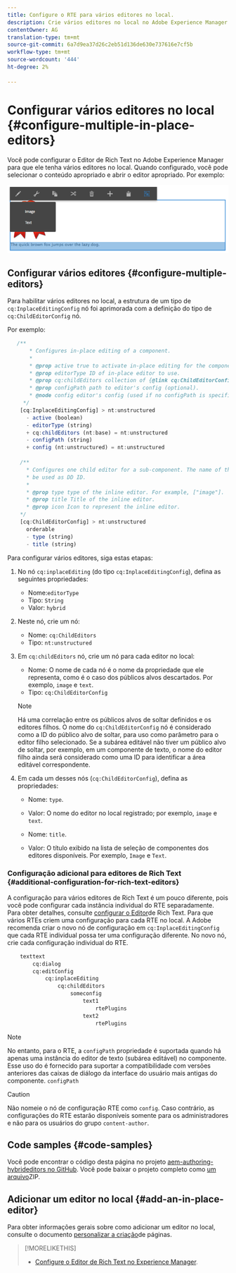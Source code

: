 ```yaml
---
title: Configure o RTE para vários editores no local.
description: Crie vários editores no local no Adobe Experience Manager configurando o Editor de Rich Text.
contentOwner: AG
translation-type: tm+mt
source-git-commit: 6a7d9ea37d26c2eb51d136de630e737616e7cf5b
workflow-type: tm+mt
source-wordcount: '444'
ht-degree: 2%

---
```



# Configurar vários editores no local {#configure-multiple-in-place-editors}

Você pode configurar o Editor de Rich Text no Adobe Experience Manager para que ele tenha vários editores no local. Quando configurado, você pode selecionar o conteúdo apropriado e abrir o editor apropriado. Por exemplo:

![chlimage_1-8](assets/chlimage_1-8.png)

## Configurar vários editores {#configure-multiple-editors}

Para habilitar vários editores no local, a estrutura de um tipo de `cq:InplaceEditingConfig` nó foi aprimorada com a definição do tipo de `cq:ChildEditorConfig` nó.

Por exemplo:

```js
   /**
       * Configures in-place editing of a component.
       *
       * @prop active true to activate in-place editing for the component.
       * @prop editorType ID of in-place editor to use.
       * @prop cq:childEditors collection of {@link cq:ChildEditorConfig} nodes.
       * @prop configPath path to editor's config (optional).
       * @node config editor's config (used if no configPath is specified; optional).
     */
    [cq:InplaceEditingConfig] > nt:unstructured
      - active (boolean)
      - editorType (string)
      + cq:childEditors (nt:base) = nt:unstructured
      - configPath (string)
      + config (nt:unstructured) = nt:unstructured

    /**
      * Configures one child editor for a sub-component. The name of the this node is
      * be used as DD ID.
      *
      * @prop type type of the inline editor. For example, ["image"].
      * @prop title Title of the inline editor.
      * @prop icon Icon to represent the inline editor.
    */
    [cq:ChildEditorConfig] > nt:unstructured
      orderable
      - type (string)
      - title (string)
```

Para configurar vários editores, siga estas etapas:

1. No nó `cq:inplaceEditing` (do tipo `cq:InplaceEditingConfig`), defina as seguintes propriedades:

   * Nome:`editorType`
   * Tipo: `String`
   * Valor: `hybrid`

1. Neste nó, crie um nó:

   * Nome: `cq:ChildEditors`
   * Tipo: `nt:unstructured`

1. Em `cq:childEditors` nó, crie um nó para cada editor no local:

   * Nome: O nome de cada nó é o nome da propriedade que ele representa, como é o caso dos públicos alvos descartados. Por exemplo, `image` e `text`.
   * Tipo: `cq:ChildEditorConfig`

   >[!NOTE]
   >
   >Há uma correlação entre os públicos alvos de soltar definidos e os editores filhos. O nome do `cq:ChildEditorConfig` nó é considerado como a ID do público alvo de soltar, para uso como parâmetro para o editor filho selecionado. Se a subárea editável não tiver um público alvo de soltar, por exemplo, em um componente de texto, o nome do editor filho ainda será considerado como uma ID para identificar a área editável correspondente.

1. Em cada um desses nós (`cq:ChildEditorConfig`), defina as propriedades:

   * Nome: `type`.
   * Valor: O nome do editor no local registrado; por exemplo, `image` e `text`.

   * Nome: `title`.
   * Valor: O título exibido na lista de seleção de componentes dos editores disponíveis. Por exemplo, `Image` e `Text`.

### Configuração adicional para editores de Rich Text {#additional-configuration-for-rich-text-editors}

A configuração para vários editores de Rich Text é um pouco diferente, pois você pode configurar cada instância individual do RTE separadamente. Para obter detalhes, consulte [configurar o Editor](/help/sites-administering/rich-text-editor.md)de Rich Text. Para que vários RTEs criem uma configuração para cada RTE no local. A Adobe recomenda criar o novo nó de configuração em `cq:InplaceEditingConfig` que cada RTE individual possa ter uma configuração diferente. No novo nó, crie cada configuração individual do RTE.

```xml
    texttext
        cq:dialog
        cq:editConfig
            cq:inplaceEditing
                cq:childEditors
                    someconfig
                        text1
                            rtePlugins
                        text2
                            rtePlugins
```

>[!NOTE]
>
>No entanto, para o RTE, a `configPath` propriedade é suportada quando há apenas uma instância do editor de texto (subárea editável) no componente. Esse uso do é fornecido para suportar a compatibilidade com versões anteriores das caixas de diálogo da interface do usuário mais antigas do componente. `configPath`

>[!CAUTION]
>
>Não nomeie o nó de configuração RTE como `config`. Caso contrário, as configurações do RTE estarão disponíveis somente para os administradores e não para os usuários do grupo `content-author`.

## Code samples {#code-samples}

Você pode encontrar o código desta página no projeto [aem-authoring-hybrideditors no GitHub](https://github.com/Adobe-Marketing-Cloud/aem-authoring-hybrideditors). Você pode baixar o projeto completo como [um arquivo](https://github.com/Adobe-Marketing-Cloud/aem-authoring-hybrideditors/archive/master.zip)ZIP.

## Adicionar um editor no local {#add-an-in-place-editor}

Para obter informações gerais sobre como adicionar um editor no local, consulte o documento [personalizar a criação](/help/sites-developing/customizing-page-authoring-touch.md#add-new-in-place-editor)de páginas.

>[!MORELIKETHIS]
>
>* [Configure o Editor de Rich Text no Experience Manager](/help/sites-administering/rich-text-editor.md).

